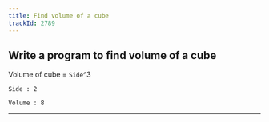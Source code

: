```yaml
---
title: Find volume of a cube
trackId: 2789
---
```


## Write a program to find volume of a cube

Volume of cube = `Side`^3

```
Side : 2

Volume : 8
```

---
